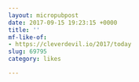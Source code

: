 ```yaml
---
layout: micropubpost
date: 2017-09-15 19:23:15 +0000
title: ''
mf-like-of:
- https://cleverdevil.io/2017/today
slug: 69795
category: likes

---
```

